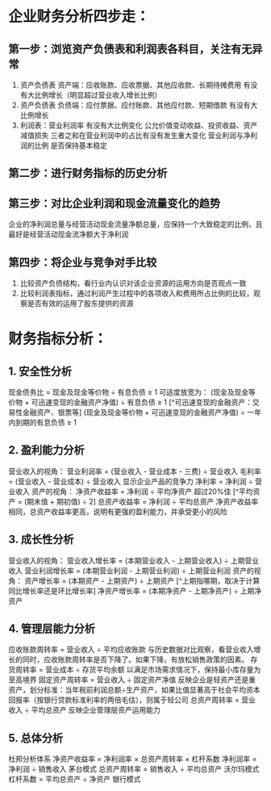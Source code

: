 # 企业财务分析四步走：

## 第一步：浏览资产负债表和利润表各科目，关注有无异常
1. 资产负债表 资产端：应收账款、应收票据、其他应收款、长期待摊费用 有没有大比例增长（明显超过营业收入增长比例）
2. 资产负债表 负债端：应付票据、应付账款、其他应付款、短期借款 有没有大比例增长
3. 利润表：营业利润率 有没有大比例变化
          公允价值变动收益、投资收益、资产减值损失 三者之和在营业利润中的占比有没有发生重大变化
          营业利润与净利润的比例 是否保持基本稳定

## 第二步：进行财务指标的历史分析

## 第三步：对比企业利润和现金流量变化的趋势
企业的净利润总量与经营活动现金流量净额总量，应保持一个大致稳定的比例，且最好是经营活动现金流净额大于净利润

## 第四步：将企业与竞争对手比较
1. 比较资产负债结构，看行业内认识对该企业资源的运用方向是否观点一致
2. 比较利润表指标，通过利润产生过程中的各项收入和费用所占比例的比较，观察是否有效的运用了股东提供的资源


# 财务指标分析：

## 1. 安全性分析
   现金债务比 = 现金及现金等价物 ÷ 有息负债 ≥ 1
   可适度放宽为：
   (现金及现金等价物 + 可迅速变现的金融资产净值) ÷ 有息负债 ≥ 1 [^可迅速变现的金融资产：交易性金融资产、银票等]
   (现金及现金等价物 + 可迅速变现的金融资产净值) ÷ 一年内到期的有息负债 ≥ 1

## 2. 盈利能力分析
   营业收入的视角：
   营业利润率 = (营业收入 - 营业成本 - 三费) ÷ 营业收入
   毛利率 = (营业收入 - 营业成本) ÷ 营业收入                    显示企业产品的竞争力
   净利率 = 净利润 ÷ 营业收入
   资产的视角：
   净资产收益率 = 净利润 ÷ 平均净资产                           超过20%佳       [^平均资产 = (期末值 + 期初值) ÷ 2]
   总资产收益率 = 净利润 ÷ 平均总资产                           净资产收益率相同，总资产收益率更高，说明有更强的盈利能力，并承受更小的风险

## 3. 成长性分析
   营业收入的视角：
   营业收入增长率 = (本期营业收入 - 上期营业收入) ÷ 上期营业收入
   营业利润增长率 = (本期营业利润 - 上期营业利润) ÷ 上期营业利润
   资产的视角：
   资产增长率 = (本期资产 - 上期资产) ÷ 上期资产                [^上期指哪期，取决于计算同比增长率还是环比增长率]
   净资产增长率 = (本期净资产 - 上期净资产) ÷ 上期净资产

## 4. 管理层能力分析
   应收账款周转率 = 营业收入 ÷ 平均应收账款         与历史数据对比观察，看营业收入增长的同时，应收账款周转率是否下降了。如果下降，有放松销售政策的因素。
   存货周转率 = 营业成本 ÷ 存货平均余额             以满足市场需求情况下，保持最小库存量为至高境界
   固定资产周转率 = 营业收入 ÷ 固定资产净值         反映企业是轻资产还是重资产，划分标准：当年税前利润总额÷生产资产，如果比值显著高于社会平均资本回报率（按银行贷款标准利率的两倍毛估），则属于轻公司
   总资产周转率 = 营业收入 ÷ 平均总资产             反映企业管理层资产运用能力

## 5. 总体分析
   杜邦分析体系
   净资产收益率 = 净利润率 × 总资产周转率 × 杠杆系数
   净利润率 = 净利润 ÷ 销售收入                 茅台模式
   总资产周转率 = 销售收入 ÷ 平均总资产          沃尔玛模式
   杠杆系数 = 平均总资产 ÷ 净资产               银行模式